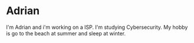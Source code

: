# Adrian
I'm Adrian and i'm working on a ISP. I'm studying Cybersecurity. My hobby is go to the beach at summer and sleep at winter.
